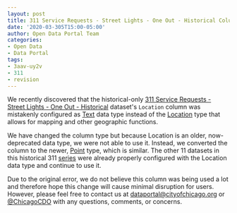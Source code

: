 ```yaml
---
layout: post
title: 311 Service Requests - Street Lights - One Out - Historical Column Type Correction
date: '2020-03-305T15:00-05:00'
author: Open Data Portal Team
categories:
- Open Data
- Data Portal
tags:
- 3aav-uy2v
- 311
- revision
---
```

We recently discovered that the historical-only [311 Service Requests - Street Lights - One Out - Historical](https://data.cityofchicago.org/d/3aav-uy2v) dataset's `Location` column was mistakenly configured as [Text](https://dev.socrata.com/docs/datatypes/text.html) data type instead of the [Location](https://dev.socrata.com/docs/datatypes/location.html) type that allows for mapping and other geographic functions.

We have changed the column type but because Location is an older, now-deprecated data type, we were not able to use it. Instead, we converted the column to the newer, [Point](https://dev.socrata.com/docs/datatypes/point.html) type, which is similar. The other 11 datasets in this historical 311 [series](http://dev.cityofchicago.org/open%20data/data%20portal/2018/12/11/legacy-sr-datasets-announcement.html) were already properly configured with the Location data type and continue to use it.

Due to the original error, we do not believe this column was being used a lot and therefore hope this change will cause minimal disruption for users. However, please feel free to contact us at [dataportal@cityofchicago.org](mailto:dataportal@cityofchicago.org) or [@ChicagoCDO](https://twitter.com/ChicagoCDO) with any questions, comments, or concerns.
